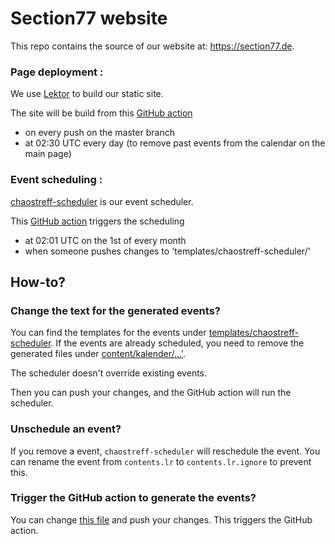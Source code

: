 # Section77 website

This repo contains the source of our website at: https://section77.de.


### Page deployment :

We use [Lektor](https://www.getlektor.com/) to build our static site.

The site will be build from this [GitHub action](https://github.com/section77/website/blob/master/.github/workflows/gh-pages.yml)

  - on every push on the master branch
  - at 02:30 UTC every day (to remove past events from the calendar on the main page)


### Event scheduling :

[chaostreff-scheduler](https://github.com/section77/chaostreff-scheduler) is our event scheduler.

This [GitHub action](https://github.com/section77/website/blob/master/.github/workflows/schedule.yml) triggers the scheduling

  - at 02:01 UTC on the 1st of every month
  - when someone pushes changes to 'templates/chaostreff-scheduler/'

## How-to?

### Change the text for the generated events?

You can find the templates for the events under [templates/chaostreff-scheduler](https://github.com/section77/website/tree/master/templates/chaostreff-scheduler).
If the events are already scheduled, you need to remove the generated files under [content/kalender/...'](https://github.com/section77/website/tree/master/content/kalender).

The scheduler doesn't override existing events.

Then you can push your changes, and the GitHub action will run the scheduler.


### Unschedule an event?

If you remove a event, `chaostreff-scheduler` will reschedule the event. You can rename the event
from `contents.lr` to `contents.lr.ignore` to prevent this.


### Trigger the GitHub action to generate the events?

You can change [this file](https://github.com/section77/website/blob/master/templates/chaostreff-scheduler/trigger-scheduler.txt) and
push your changes. This triggers the GitHub action.
